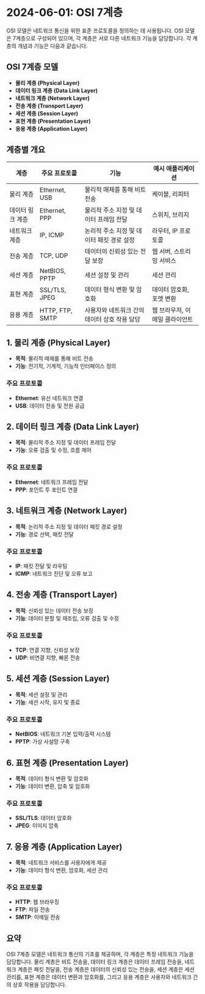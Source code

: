 # 2024-06-01: OSI 7계층

OSI 모델은 네트워크 통신을 위한 표준 프로토콜을 정의하는 데 사용됩니다. OSI 모델은 7계층으로 구성되어 있으며, 각 계층은 서로 다른 네트워크 기능을 담당합니다. 각 계층의 개념과 기능은 다음과 같습니다.

## OSI 7계층 모델

- **물리 계층 (Physical Layer)**
- **데이터 링크 계층 (Data Link Layer)**
- **네트워크 계층 (Network Layer)**
- **전송 계층 (Transport Layer)**
- **세션 계층 (Session Layer)**
- **표현 계층 (Presentation Layer)**
- **응용 계층 (Application Layer)**

## 계층별 개요

| 계층              | 주요 프로토콜       | 기능                                         | 예시 애플리케이션          |
|-------------------|---------------------|----------------------------------------------|---------------------------|
| 물리 계층         | Ethernet, USB       | 물리적 매체를 통해 비트 전송                   | 케이블, 리피터              |
| 데이터 링크 계층  | Ethernet, PPP       | 물리적 주소 지정 및 데이터 프레임 전달         | 스위치, 브리지             |
| 네트워크 계층     | IP, ICMP            | 논리적 주소 지정 및 데이터 패킷 경로 설정      | 라우터, IP 프로토콜        |
| 전송 계층         | TCP, UDP            | 데이터의 신뢰성 있는 전달 보장                 | 웹 서버, 스트리밍 서비스    |
| 세션 계층         | NetBIOS, PPTP       | 세션 설정 및 관리                            | 세션 관리                  |
| 표현 계층         | SSL/TLS, JPEG       | 데이터 형식 변환 및 암호화                    | 데이터 암호화, 포맷 변환    |
| 응용 계층         | HTTP, FTP, SMTP     | 사용자와 네트워크 간의 데이터 상호 작용 담당   | 웹 브라우저, 이메일 클라이언트 |

## 1. 물리 계층 (Physical Layer)

- **목적**: 물리적 매체를 통해 비트 전송
- **기능**: 전기적, 기계적, 기능적 인터페이스 정의

### 주요 프로토콜
- **Ethernet**: 유선 네트워크 연결
- **USB**: 데이터 전송 및 전원 공급

## 2. 데이터 링크 계층 (Data Link Layer)

- **목적**: 물리적 주소 지정 및 데이터 프레임 전달
- **기능**: 오류 검출 및 수정, 흐름 제어

### 주요 프로토콜
- **Ethernet**: 네트워크 프레임 전달
- **PPP**: 포인트 투 포인트 연결

## 3. 네트워크 계층 (Network Layer)

- **목적**: 논리적 주소 지정 및 데이터 패킷 경로 설정
- **기능**: 경로 선택, 패킷 전달

### 주요 프로토콜
- **IP**: 패킷 전달 및 라우팅
- **ICMP**: 네트워크 진단 및 오류 보고

## 4. 전송 계층 (Transport Layer)

- **목적**: 신뢰성 있는 데이터 전송 보장
- **기능**: 데이터 분할 및 재조립, 오류 검출 및 수정

### 주요 프로토콜
- **TCP**: 연결 지향, 신뢰성 보장
- **UDP**: 비연결 지향, 빠른 전송

## 5. 세션 계층 (Session Layer)

- **목적**: 세션 설정 및 관리
- **기능**: 세션 시작, 유지 및 종료

### 주요 프로토콜
- **NetBIOS**: 네트워크 기본 입력/출력 시스템
- **PPTP**: 가상 사설망 구축

## 6. 표현 계층 (Presentation Layer)

- **목적**: 데이터 형식 변환 및 암호화
- **기능**: 데이터 변환, 압축 및 암호화

### 주요 프로토콜
- **SSL/TLS**: 데이터 암호화
- **JPEG**: 이미지 압축

## 7. 응용 계층 (Application Layer)

- **목적**: 네트워크 서비스를 사용자에게 제공
- **기능**: 데이터 형식 변환, 암호화, 세션 관리

### 주요 프로토콜
- **HTTP**: 웹 브라우징
- **FTP**: 파일 전송
- **SMTP**: 이메일 전송

## 요약
OSI 7계층 모델은 네트워크 통신의 기초를 제공하며, 각 계층은 특정 네트워크 기능을 담당합니다. 물리 계층은 비트 전송을, 데이터 링크 계층은 데이터 프레임 전송을, 네트워크 계층은 패킷 전달을, 전송 계층은 데이터의 신뢰성 있는 전송을, 세션 계층은 세션 관리를, 표현 계층은 데이터 변환과 암호화를, 그리고 응용 계층은 사용자와 네트워크 간의 상호 작용을 담당합니다.
